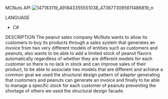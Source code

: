 MCNuts API 
![147183119_491843355551038_4736773095611486819_n](https://user-images.githubusercontent.com/74753713/147300789-c61290bf-6f49-408e-befb-c3168f225430.jpg)



LANGUAGE
* C#

DESCRIPTION
The peanut sales company McNuts wants to allow its customers to buy its products through a sales system that generates an invoice from two very different models of entities such as customers and peanuts, also wants to be able to add a limited stock of peanut flavors automatically regardless of whether they are different models for each customer so there is no lack in stock and can improve sales of their product, to be able to associate two models that are different and achieve a common goal we used the structural design pattern of adapter generating that customers and peanuts can generate an invoice and finally to be able to manage a specific stock for each customer of peanuts preventing the shortage of others we used the structural design facade.
